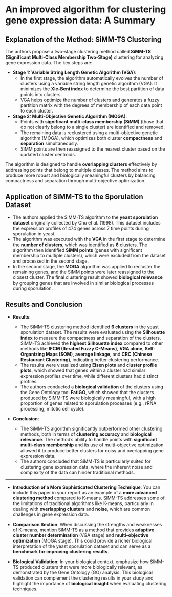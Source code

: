 # An improved algorithm for clustering gene expression data: A Summary

## Explanation of the Method: SiMM-TS Clustering

The authors propose a two-stage clustering method called **SiMM-TS (Significant Multi-Class Membership Two-Stage)** clustering for analyzing gene expression data. The key steps are:

- **Stage 1: Variable String Length Genetic Algorithm (VGA)**:
  - In the first stage, the algorithm automatically evolves the number of clusters using a variable string length genetic algorithm (VGA). It minimizes the **Xie-Beni index** to determine the best partition of data points into clusters.
  - VGA helps optimize the number of clusters and generates a fuzzy partition matrix with the degrees of membership of each data point to each cluster.
- **Stage 2: Multi-Objective Genetic Algorithm (MOGA)**:
  - Points with **significant multi-class membership (SiMM)** (those that do not clearly belong to a single cluster) are identified and removed.
  - The remaining data is reclustered using a multi-objective genetic algorithm (MOGA), which optimizes both cluster **compactness** and **separation** simultaneously.
  - SiMM points are then reassigned to the nearest cluster based on the updated cluster centroids.

The algorithm is designed to handle **overlapping clusters** effectively by addressing points that belong to multiple classes. The method aims to produce more robust and biologically meaningful clusters by balancing compactness and separation through multi-objective optimization.

## Application of SiMM-TS to the Sporulation Dataset

- The authors applied the SiMM-TS algorithm to the **yeast sporulation dataset** originally collected by Chu et al. (1998). This dataset includes the expression profiles of 474 genes across 7 time points during sporulation in yeast.
- The algorithm was executed with the **VGA** in the first stage to determine the **number of clusters**, which was identified as **6** clusters. The algorithm then identified **SiMM points** (genes with significant membership to multiple clusters), which were excluded from the dataset and processed in the second stage.
- In the second stage, the **MOGA** algorithm was applied to recluster the remaining genes, and the SiMM points were later reassigned to the closest cluster. The final clustering result showed **biological relevance** by grouping genes that are involved in similar biological processes during sporulation.

## Results and Conclusion

- **Results**:
  - The SiMM-TS clustering method identified **6 clusters** in the yeast sporulation dataset. The results were evaluated using the **Silhouette index** to measure the compactness and separation of the clusters. SiMM-TS achieved the **highest Silhouette index** compared to other methods like **IFCM (Iterated Fuzzy C-Means)**, **VGA alone**, **Self-Organizing Maps (SOM)**, **average linkage**, and **CRC (Chinese Restaurant Clustering)**, indicating better clustering performance.
  - The results were visualized using **Eisen plots** and **cluster profile plots**, which showed that genes within a cluster had similar expression profiles over time, while different clusters had distinct profiles.
  - The authors conducted a **biological validation** of the clusters using the Gene Ontology tool **FatiGO**, which showed that the clusters produced by SiMM-TS were biologically meaningful, with a high proportion of genes related to sporulation processes (e.g., rRNA processing, mitotic cell cycle).

- **Conclusion**:
  - The SiMM-TS algorithm significantly outperformed other clustering methods, both in terms of **clustering accuracy** and **biological relevance**. The method’s ability to handle points with **significant multi-class membership** and its use of multi-objective optimization allowed it to produce better clusters for noisy and overlapping gene expression data.
  - The authors concluded that SiMM-TS is particularly suited for clustering gene expression data, where the inherent noise and complexity of the data can hinder traditional methods.

---

- **Introduction of a More Sophisticated Clustering Technique**: You can include this paper in your report as an example of a **more advanced clustering method** compared to K-means. SiMM-TS addresses some of the limitations of traditional algorithms like K-means, particularly in dealing with **overlapping clusters** and **noise**, which are common challenges in gene expression data.
  
- **Comparison Section**: When discussing the strengths and weaknesses of K-means, mention SiMM-TS as a method that provides **adaptive cluster number determination** (VGA stage) and **multi-objective optimization** (MOGA stage). This could provide a richer biological interpretation of the yeast sporulation dataset and can serve as a **benchmark for improving clustering results**.

- **Biological Validation**: In your biological context, emphasize how SiMM-TS produced clusters that were more biologically relevant, as demonstrated by the Gene Ontology (GO) analysis. This biological validation can complement the clustering results in your study and highlight the importance of **biological insight** when evaluating clustering techniques.
